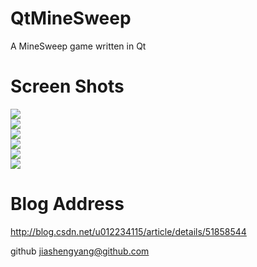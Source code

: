 # QtMineSweep
A MineSweep game written in Qt
# Screen Shots
![](https://github.com/tashaxing/QtMineSweep/raw/master/pic/game.gif)<br/>
![](https://github.com/tashaxing/QtMineSweep/raw/master/pic/1.PNG)<br/>
![](https://github.com/tashaxing/QtMineSweep/raw/master/pic/2.PNG)<br/>
![](https://github.com/tashaxing/QtMineSweep/raw/master/pic/3.PNG)<br/>
![](https://github.com/tashaxing/QtMineSweep/raw/master/pic/4.PNG)<br/>
![](https://github.com/tashaxing/QtMineSweep/raw/master/pic/5.PNG)<br/>
# Blog Address
http://blog.csdn.net/u012234115/article/details/51858544

github jiashengyang@github.com

